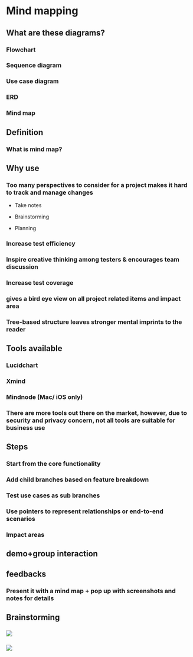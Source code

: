# Mind mapping


## What are these diagrams? 

### Flowchart 

### Sequence diagram

### Use case diagram

### ERD

### Mind map

## Definition 

### What is mind map? 

## Why use 

### Too many perspectives to consider for a project makes it hard to track and manage changes

- Take notes

- Brainstorming 

- Planning

### Increase test efficiency 

### Inspire creative thinking among testers & encourages team discussion

### Increase test coverage

### gives a bird eye view on all project related items and impact area

### Tree-based structure leaves stronger mental imprints to the reader

## Tools available

### Lucidchart

### Xmind

### Mindnode (Mac/ iOS only)

### There are more tools out there on the market, however, due to security and privacy concern, not all tools are suitable for business use

## Steps 

### Start from the core functionality

### Add child branches based on  feature breakdown 

### Test use cases as sub branches

### Use pointers to represent relationships or end-to-end scenarios

### Impact areas

## demo+group interaction

## feedbacks

### Present it with a mind map + pop up with screenshots and notes for details 

## Brainstorming

### 
![](assets/16A960AD-BD77-4F08-BF43-248ED24C3BF4.png)

### 
![](assets/9D1E5080-3FEB-4E25-B6AC-8E33597CA85E.png)

